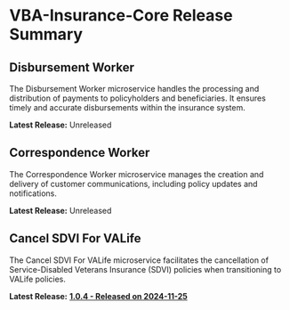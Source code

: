 # VBA-Insurance-Core Release Summary

## Disbursement Worker

The Disbursement Worker microservice handles the processing and distribution of payments to policyholders and beneficiaries. It ensures timely and accurate disbursements within the insurance system.

**Latest Release:** Unreleased

## Correspondence Worker

The Correspondence Worker microservice manages the creation and delivery of customer communications, including policy updates and notifications.

**Latest Release:** Unreleased

## Cancel SDVI For VALife

The Cancel SDVI For VALife microservice facilitates the cancellation of Service-Disabled Veterans Insurance (SDVI) policies when transitioning to VALife policies.

**Latest Release:** **[1.0.4 - Released on 2024-11-25](../Releases/Versions/VBA-INSURANCE-CORE%20-%201.0.4/1.0.4.md)**
